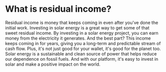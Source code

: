 # What is residual income?

Residual income is money that keeps coming in even after you've done the initial work. Investing in solar energy is a great way to get some of that sweet residual income. By investing in a solar energy project, you can earn money from the electricity it generates. And the best part? This income keeps coming in for years, giving you a long-term and predictable stream of cash flow. Plus, it's not just good for your wallet, it's good for the planet too. Solar energy is a sustainable and clean source of power that helps reduce our dependence on fossil fuels. And with our platform, it's easy to invest in solar and make a positive impact on the world.